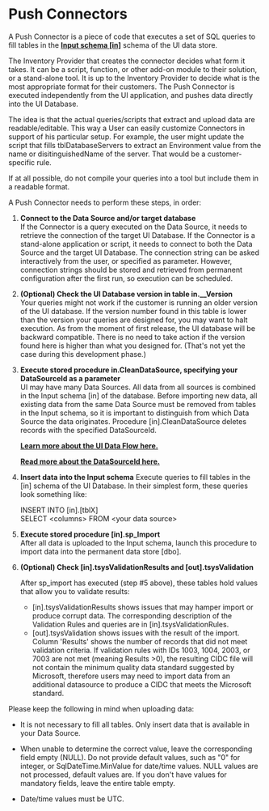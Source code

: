 # Push Connectors

A Push Connector is a piece of code that executes a set of SQL queries to fill tables in the [**Input schema [in]**](Input_Schema.md) schema of the UI data store.

The Inventory Provider that creates the connector decides what form it takes. It can be a script, function, or other add-on module to their solution, or a stand-alone tool. It is up to the Inventory Provider to decide what is the most appropriate format for their customers. The Push Connector is executed independently from the UI application, and pushes data directly into the UI Database.​

The idea is that the actual queries/scripts that extract and upload data are readable/editable.  This way a User can easily customize Connectors in support of his particular setup. For example, the user might update the script that fills tblDatabaseServers to extract an Environment value from the name or disitinguishedName of the server. That would be a customer-specific rule.

If at all possible, do not compile your queries into a tool but include them in a readable format.

A Push Connector needs to perform these steps, in order:

1. **Connect to the Data Source and/or target database**  
   ​If the Connector is a query executed on the Data Source, it needs to retrieve the connection of the target UI Database. If the Connector is a stand-alone application or script, it needs to connect to both the Data Source and the target UI Database. The connection string can be asked interactively from the user, or specified as parameter. However, connection strings should be stored and retrieved from permanent configuration after the first run, so execution can be scheduled.

2. **(Optional) Check the UI Database version in table in.__Version**  
   Your queries might not work if the customer is running an older version of the UI database. If the version number found in this table is lower than the version your queries are designed for, you may want to halt execution.
   As from the moment of first release, the UI database will be backward compatible. There is no need to take action if the version found here is higher than what you designed for. (That's not yet the case during this development phase.)

3. **Execute stored procedure in.CleanDataSource, specifying your DataSourceId as a parameter**  
   UI may have many Data Sources. All data from all sources is combined in the Input schema [in] of the database. Before importing new data, all existing data from the same Data Source must be removed from tables in the Input schema, so it is important to distinguish from which Data Source the data originates. Procedure [in].CleanDataSource deletes records with the specified DataSourceId.

   [**Learn more about the UI Data Flow here.​**](Data_Model.md#DataFlow)

   [**Read more about the DataSourceId here.**](Input_Schema.md#DataSourceId)

4. **Insert data into the Input schema**
   Execute queries to fill tables in the [in] schema of the UI Database. In their simplest form, these queries look something like:
  
   ​INSERT INTO [in].[tblX]  
   SELECT &lt;columns> FROM &lt;your data source>

5. **Execute stored procedure [in].sp_Import**  
   After all data is uploaded to the Input schema, launch this procedure to import data into the permanent data store [dbo].

6. **(Optional) Check [in].tsysValidationResults and [out].tsysValidation**  

   After sp_import has executed (step #5 above), these tables hold values that allow you to validate results:
   - [in].tsysValidationResults shows issues that may hamper import or produce corrupt data. The corresponding description of the Validation Rules and queries are in [in].tsysValidationRules.
   - [out].tsysValidation shows issues with the result of the import. Column 'Results' shows the number of records that did not meet validation criteria. If validation rules with IDs 1003, 1004, 2003, or 7003 are not met (meaning Results >0), the resulting CIDC file will not contain the minimum quality data standard suggested by Microsoft, therefore users may need to import data from an additional datasource to produce a CIDC that meets the Microsoft standard.

Please keep the following in mind when uploading data:

- ​It is not necessary to fill all tables. Only insert data that is available in your Data Source.

- When unable to determine the correct value, leave the corresponding field empty (NULL). Do not provide default values, such as "0" for integer, or SqlDateTime.MinValue for date/time values. NULL values are not processed, default values are. If you don't have values for mandatory fields, leave the entire table empty.

- Date/time values must be UTC.